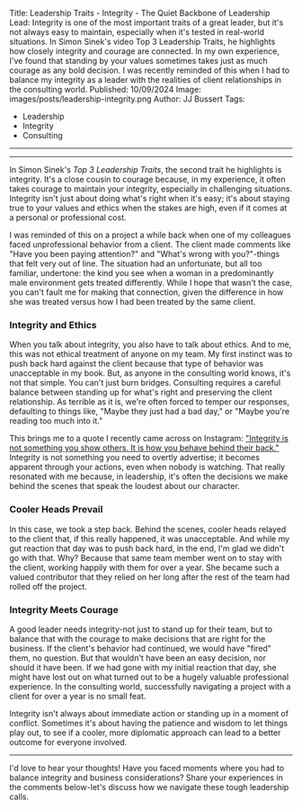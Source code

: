 Title: Leadership Traits - Integrity - The Quiet Backbone of Leadership
Lead: Integrity is one of the most important traits of a great leader, but it's not always easy to maintain, especially when it's tested in real-world situations. In Simon Sinek's video Top 3 Leadership Traits, he highlights how closely integrity and courage are connected. In my own experience, I've found that standing by your values sometimes takes just as much courage as any bold decision. I was recently reminded of this when I had to balance my integrity as a leader with the realities of client relationships in the consulting world.
Published: 10/09/2024
Image: images/posts/leadership-integrity.png
Author: JJ Bussert
Tags:
 - Leadership
 - Integrity
 - Consulting
---

<div class="video-responsive">
    <?# YouTube FxS5n_gP4PM height=600 /?>
</div>

---
In Simon Sinek's *Top 3 Leadership Traits*, the second trait he highlights is integrity. It's a close cousin to courage because, in my experience, it often takes courage to maintain your integrity, especially in challenging situations. Integrity isn't just about doing what's right when it's easy; it's about staying true to your values and ethics when the stakes are high, even if it comes at a personal or professional cost.

I was reminded of this on a project a while back when one of my colleagues faced unprofessional behavior from a client. The client made comments like "Have you been paying attention?" and "What's wrong with you?"-things that felt very out of line. The situation had an unfortunate, but all too familiar, undertone: the kind you see when a woman in a predominantly male environment gets treated differently. While I hope that wasn't the case, you can't fault me for making that connection, given the difference in how she was treated versus how I had been treated by the same client.

### Integrity and Ethics

When you talk about integrity, you also have to talk about ethics. And to me, this was not ethical treatment of anyone on my team. My first instinct was to push back hard against the client because that type of behavior was unacceptable in my book. But, as anyone in the consulting world knows, it's not that simple. You can't just burn bridges. Consulting requires a careful balance between standing up for what's right and preserving the client relationship. As terrible as it is, we're often forced to temper our responses, defaulting to things like, "Maybe they just had a bad day," or "Maybe you're reading too much into it."

This brings me to a quote I recently came across on Instagram: ["Integrity is not something you show others. It is how you behave behind their back."](https://www.instagram.com/p/C8iJag3PEw3/embedd) Integrity is not something you need to overtly advertise; it becomes apparent through your actions, even when nobody is watching. That really resonated with me because, in leadership, it's often the decisions we make behind the scenes that speak the loudest about our character.

### Cooler Heads Prevail

In this case, we took a step back. Behind the scenes, cooler heads relayed to the client that, if this really happened, it was unacceptable. And while my gut reaction that day was to push back hard, in the end, I'm glad we didn't go with that. Why? Because that same team member went on to stay with the client, working happily with them for over a year. She became such a valued contributor that they relied on her long after the rest of the team had rolled off the project.

### Integrity Meets Courage

A good leader needs integrity-not just to stand up for their team, but to balance that with the courage to make decisions that are right for the business. If the client's behavior had continued, we would have "fired" them, no question. But that wouldn't have been an easy decision, nor should it have been. If we had gone with my initial reaction that day, she might have lost out on what turned out to be a hugely valuable professional experience. In the consulting world, successfully navigating a project with a client for over a year is no small feat. 

Integrity isn't always about immediate action or standing up in a moment of conflict. Sometimes it's about having the patience and wisdom to let things play out, to see if a cooler, more diplomatic approach can lead to a better outcome for everyone involved.

---

I'd love to hear your thoughts! Have you faced moments where you had to balance integrity and business considerations? Share your experiences in the comments below-let's discuss how we navigate these tough leadership calls.
